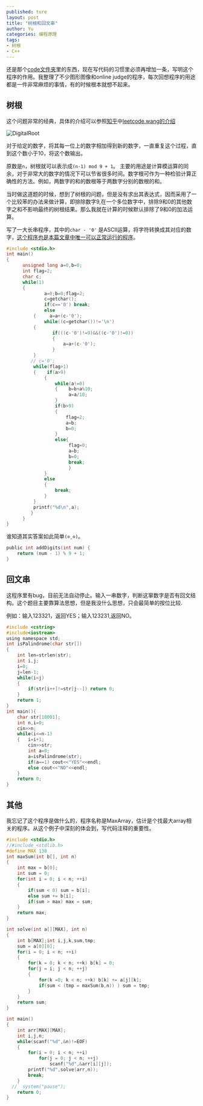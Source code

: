 ```yaml
---
published: ture
layout: post
title: "树根和回文串"
author: Yu
categories: 编程原理
tags:
- 树根
- C++
---
```


还是那个[code文件夹](http://yulijia.net/cn/%E8%81%9A%E7%B1%BB%E4%B8%8D%E8%83%BD/2020/01/02/Write-code.html)里的东西，现在写代码的习惯里必须再增加一条，写明这个程序的作用。我整理了不少图形图像和online judge的程序，每次回想程序的用途都是一件非常麻烦的事情，有的时候根本就想不起来。


## 树根

这个问题非常的经典，具体的介绍可以参照[知乎](https://www.zhihu.com/question/30972581)中[leetcode.wang的介绍](https://leetcode.wang/leetcode-258-Add-Digits.html)

![DigitalRoot](https://i.imgur.com/9n8pfkZ.jpg)

对于给定的数字，将其每一位上的数字相加得到新的数字，一直重复这个过程，直到这个数小于10，将这个数输出。

原数是`n`，树根就可以表示成`(n-1) mod 9 + 1`。 主要的用途是计算模运算的同余，对于非常大的数字的情况下可以节省很多时间。数字根可作为一种检验计算正确性的方法。例如，两数字的和的数根等于两数字分别的数根的和。

当时做这道题的时候，想到了树根的问题，但是没有求出其表达式，因而采用了一个比较苯的办法来做计算，即排除数字9,在一个多位数字中，排除9和0的其他数字之和不影响最终的树根结果。那么我就在计算的时候默认排除了9和0的加法运算。

写了一大长串程序，其中的`char - '0'` 是ASCII运算，将字符转换成其对应的数字，<u>这个程序也是本篇文章中唯一可以正常运行的程序</u>。

```c
#include <stdio.h>
int main()
{
      unsigned long a=0,b=0;
      int flag=2;
      char c;
      while(1)
      {
              a=0;b=0;flag=2;
              c=getchar();
              if(c=='0') break;
              else
          {     a=a+(c-'0');
              while((c=getchar())!='\n')
          {
                 if(((c-'0')!=9)&&((c-'0')!=0))
                 {
                     a=a+(c-'0');                             
                 }
          }
         // c='0';
          while(flag>1)
          {    if(a>9)
              {
                  while(a!=0)
                  {    b=b+a%10;
                       a=a/10;
                  }
                  if(b>9) 
                  {
                      flag=2;
                      a=b;
                      b=0;
                  }
                  else{
                       flag=0;
                       a=b;
                       b=0;          
                       break;
                       }            
              }
              else
              {
                  break;
              }
          }
          printf("%d\n",a);
         }
      }  
}
```

谁知道其实答案如此简单<code>(⊙ˍ⊙)</code>。

```c
public int addDigits(int num) {
    return (num - 1) % 9 + 1;
}
```

## 回文串

这程序里有bug，目前无法自动停止。输入一串数字，判断这窜数字是否有回文结构。这个题目主要靠算法思想，但是我没什么思想，只会最简单的按位比较.

例如：输入123321，返回YES；输入123231,返回NO。

```c
#include <cstring>
#include<iostream>
using namespace std;
int isPalindrome(char str[])
{
    int len=strlen(str);
    int i,j;
    i=0;
    j=len-1;
    while(i<j)
    {
        if(str[i++]!=str[j--]) return 0;
    }
    return 1;
}
int main(){
    char str[10001];
    int n,i=0;
    cin>>n;
    while(i<=n-1)
    {   i=i+1;
        cin>>str;
        int a=0;
        a=isPalindrome(str);
        if(a==1) cout<<"YES"<<endl;
        else cout<<"NO"<<endl;
    }
    return 0;
}

```


## 其他

我忘记了这个程序是做什么的，程序名称是MaxArray，估计是个找最大array相关的程序。从这个例子中深刻的体会到，写代码注释的重要性。

```c
#include <stdio.h>
//#include <stdlib.h>
#define MAX 130
int maxSum(int b[], int n)
{
    int max = b[0];
    int sum = 0;
    for(int i = 0; i < n; ++i)
    {
        if(sum < 0) sum = b[i];
        else sum += b[i];
        if(sum > max) max = sum;
    }
    return max;
}

int solve(int a[][MAX], int n)
{
    int b[MAX];int i,j,k,sum,tmp;
    sum = a[0][0];
    for(i = 0; i < n; ++i)
    {
        for(k = 0; k < n; ++k) b[k] = 0;
        for(j = i; j < n; ++j)
        {
            for(k =0; k < n; ++k) b[k] += a[j][k];
            if(sum < (tmp = maxSum(b,n)) ) sum = tmp;
        }
    }
    return sum;
}

int main()
{
    int arr[MAX][MAX];
    int i,j,n;
    while(scanf("%d",&n)!=EOF)
    {
        for(i = 0; i < n; ++i)
            for(j = 0; j < n; ++j)
                scanf("%d",&arr[i][j]);
        printf("%d",solve(arr,n));
        break;
    }
  //  system("pause");
    return 0;
}

```
